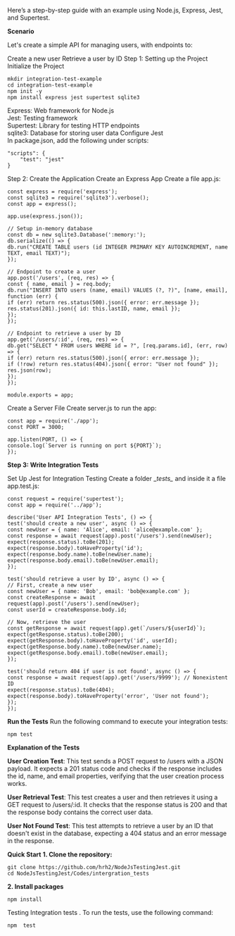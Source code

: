Here’s a step-by-step guide with an example using Node.js, Express, Jest, and Supertest.

**Scenario**

Let's create a simple API for managing users, with endpoints to:

Create a new user
Retrieve a user by ID
Step 1: Setting up the Project
Initialize the Project

    mkdir integration-test-example
    cd integration-test-example
    npm init -y
    npm install express jest supertest sqlite3
Express: Web framework for Node.js\
Jest: Testing framework\
Supertest: Library for testing HTTP endpoints\
sqlite3: Database for storing user data
Configure Jest\
In package.json, add the following under scripts:

    "scripts": {
        "test": "jest"
    }
Step 2: Create the Application
Create an Express App
Create a file app.js:

    const express = require('express');
    const sqlite3 = require('sqlite3').verbose();
    const app = express();

    app.use(express.json());

    // Setup in-memory database
    const db = new sqlite3.Database(':memory:');
    db.serialize(() => {
    db.run("CREATE TABLE users (id INTEGER PRIMARY KEY AUTOINCREMENT, name TEXT, email TEXT)");
    });

    // Endpoint to create a user
    app.post('/users', (req, res) => {
    const { name, email } = req.body;
    db.run("INSERT INTO users (name, email) VALUES (?, ?)", [name, email], function (err) {
    if (err) return res.status(500).json({ error: err.message });
    res.status(201).json({ id: this.lastID, name, email });
    });
    });

    // Endpoint to retrieve a user by ID
    app.get('/users/:id', (req, res) => {
    db.get("SELECT * FROM users WHERE id = ?", [req.params.id], (err, row) => {
    if (err) return res.status(500).json({ error: err.message });
    if (!row) return res.status(404).json({ error: "User not found" });
    res.json(row);
    });
    });

    module.exports = app;

Create a Server File
Create server.js to run the app:
    
    const app = require('./app');
    const PORT = 3000;
    
    app.listen(PORT, () => {
    console.log(`Server is running on port ${PORT}`);
    });
**Step 3: Write Integration Tests**

Set Up Jest for Integration Testing
Create a folder \__tests\__ and inside it a file app.test.js:


    const request = require('supertest');
    const app = require('../app');
    
    describe('User API Integration Tests', () => {
    test('should create a new user', async () => {
    const newUser = { name: 'Alice', email: 'alice@example.com' };
    const response = await request(app).post('/users').send(newUser);
    expect(response.status).toBe(201);
    expect(response.body).toHaveProperty('id');
    expect(response.body.name).toBe(newUser.name);
    expect(response.body.email).toBe(newUser.email);
    });
    
    test('should retrieve a user by ID', async () => {
    // First, create a new user
    const newUser = { name: 'Bob', email: 'bob@example.com' };
    const createResponse = await request(app).post('/users').send(newUser);
    const userId = createResponse.body.id;

    // Now, retrieve the user
    const getResponse = await request(app).get(`/users/${userId}`);
    expect(getResponse.status).toBe(200);
    expect(getResponse.body).toHaveProperty('id', userId);
    expect(getResponse.body.name).toBe(newUser.name);
    expect(getResponse.body.email).toBe(newUser.email);
    });

    test('should return 404 if user is not found', async () => {
    const response = await request(app).get('/users/9999'); // Nonexistent ID
    expect(response.status).toBe(404);
    expect(response.body).toHaveProperty('error', 'User not found');
    });
    });
    

**Run the Tests**
Run the following command to execute your integration tests:

    npm test

**Explanation of the Tests**

**User Creation Test**: This test sends a POST request to /users with a JSON payload. It expects a 201 status code and checks if the response includes the id, name, and email properties, verifying that the user creation process works.

**User Retrieval Test**: This test creates a user and then retrieves it using a GET request to /users/:id. It checks that the response status is 200 and that the response body contains the correct user data.

**User Not Found Test**: This test attempts to retrieve a user by an ID that doesn't exist in the database, expecting a 404 status and an error message in the response.

**Quick Start**
**1. Clone the repository:**

    git clone https://github.com/hrh2/NodeJsTestingJest.git
    cd NodeJsTestingJest/Codes/intergration_tests



**2. Install packages**

    npm install

Testing
Integration tests  . To run the tests, use the following command:

    npm  test